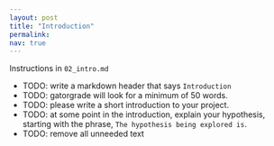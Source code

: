 ```yaml
---
layout: post
title: "Introduction"
permalink:
nav: true
---
```


Instructions in `02_intro.md`

- TODO: write a markdown header that says `Introduction`
- TODO: gatorgrade will look for a minimum of 50 words.
- TODO: please write a short introduction to your project.
- TODO: at some point in the introduction, explain your
  hypothesis, starting with the phrase, `The hypothesis
  being explored is`.
- TODO: remove all unneeded text
